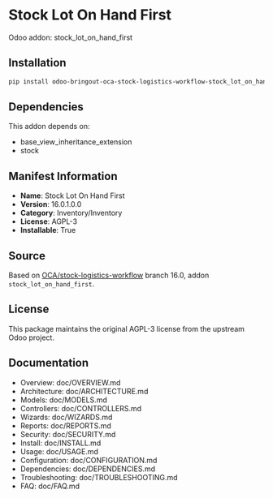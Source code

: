 # Stock Lot On Hand First

Odoo addon: stock_lot_on_hand_first

## Installation

```bash
pip install odoo-bringout-oca-stock-logistics-workflow-stock_lot_on_hand_first
```

## Dependencies

This addon depends on:
- base_view_inheritance_extension
- stock

## Manifest Information

- **Name**: Stock Lot On Hand First
- **Version**: 16.0.1.0.0
- **Category**: Inventory/Inventory
- **License**: AGPL-3
- **Installable**: True

## Source

Based on [OCA/stock-logistics-workflow](https://github.com/OCA/stock-logistics-workflow) branch 16.0, addon `stock_lot_on_hand_first`.

## License

This package maintains the original AGPL-3 license from the upstream Odoo project.

## Documentation

- Overview: doc/OVERVIEW.md
- Architecture: doc/ARCHITECTURE.md
- Models: doc/MODELS.md
- Controllers: doc/CONTROLLERS.md
- Wizards: doc/WIZARDS.md
- Reports: doc/REPORTS.md
- Security: doc/SECURITY.md
- Install: doc/INSTALL.md
- Usage: doc/USAGE.md
- Configuration: doc/CONFIGURATION.md
- Dependencies: doc/DEPENDENCIES.md
- Troubleshooting: doc/TROUBLESHOOTING.md
- FAQ: doc/FAQ.md
